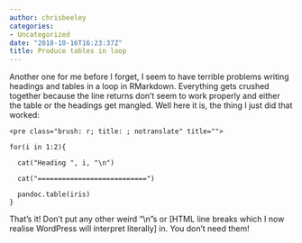 ```yaml
---
author: chrisbeeley
categories:
- Uncategorized
date: "2018-10-16T16:23:37Z"
title: Produce tables in loop
---
```


Another one for me before I forget, I seem to have terrible problems writing headings and tables in a loop in RMarkdown. Everything gets crushed together because the line returns don’t seem to work properly and either the table or the headings get mangled. Well here it is, the thing I just did that worked:

```
<pre class="brush: r; title: ; notranslate" title="">

for(i in 1:2){

  cat("Heading ", i, "\n")
  
  cat("===========================")
  
  pandoc.table(iris)
}

```

That’s it! Don’t put any other weird “\\n”s or \[HTML line breaks which I now realise WordPress will interpret literally\] in. You don’t need them!